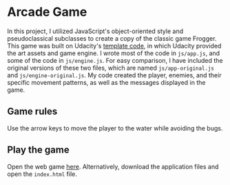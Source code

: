 # Arcade Game 
In this project, I utilized JavaScript's object-oriented style and pseudoclassical subclasses to 
create a copy of the classic game Frogger. This game was built on Udacity's [template code](https://github.com/udacity/frontend-nanodegree-arcade-game), in which Udacity provided the art assets and game engine. I wrote most of the 
code in `js/app.js`, and some of the code in `js/engine.js`. For easy comparison, I have included the original versions of these two files, which are named `js/app-original.js` and `js/engine-original.js`. My code 
created the player, enemies, and their specific movement patterns, as well as the messages displayed in the game. 

## Game rules
Use the arrow keys to move the player to the water while avoiding the bugs. 

## Play the game
Open the web game [here](https://miguelamartinez.github.io/arcade-game). 
Alternatively, download the application files and open the `index.html` file.

 

